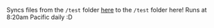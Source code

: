 Syncs files from the `/test` folder [here](https://github.com/LegoManiac04/actions-test-source) to the `/test` folder here!
Runs at 8:20am Pacific daily :D
